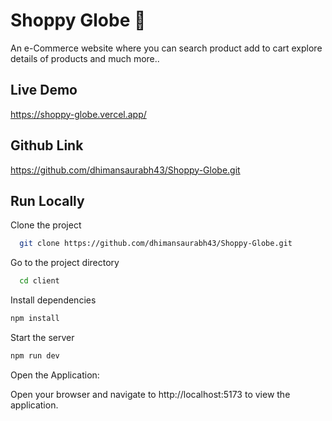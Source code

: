 
  # Shoppy Globe 📝  
 An e-Commerce website where you can search product add to cart explore details of products and much more..
   
  ## Live Demo

https://shoppy-globe.vercel.app/

  ## Github Link
  
  https://github.com/dhimansaurabh43/Shoppy-Globe.git
  
## Run Locally  
Clone the project  

~~~bash  
  git clone https://github.com/dhimansaurabh43/Shoppy-Globe.git
~~~

Go to the project directory  

~~~bash  
  cd client
~~~

Install dependencies  

~~~bash  
npm install
~~~

Start the server  

~~~bash  
npm run dev
~~~  
Open the Application:

Open your browser and navigate to http://localhost:5173 to view the application.


